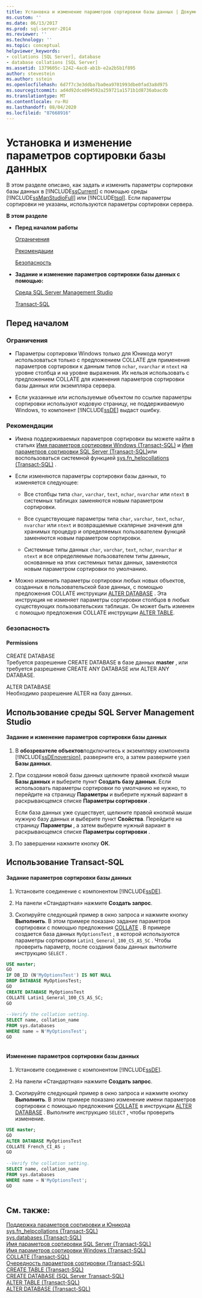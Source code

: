 ```yaml
---
title: Установка и изменение параметров сортировки базы данных | Документация Майкрософт
ms.custom: ''
ms.date: 06/13/2017
ms.prod: sql-server-2014
ms.reviewer: ''
ms.technology: ''
ms.topic: conceptual
helpviewer_keywords:
- collations [SQL Server], database
- database collations [SQL Server]
ms.assetid: 1379605c-1242-4ac8-ab1b-e2a2b5b1f895
author: stevestein
ms.author: sstein
ms.openlocfilehash: 6d7f7c3e3ddba7ba0ea9701993dbe0fad3a8d975
ms.sourcegitcommit: ad4d92dce894592a259721a1571b1d8736abacdb
ms.translationtype: MT
ms.contentlocale: ru-RU
ms.lasthandoff: 08/04/2020
ms.locfileid: "87668916"
---
```

# <a name="set-or-change-the-database-collation"></a>Установка и изменение параметров сортировки базы данных
  В этом разделе описано, как задать и изменить параметры сортировки базы данных в [!INCLUDE[ssCurrent](../../includes/sscurrent-md.md)] с помощью среды [!INCLUDE[ssManStudioFull](../../includes/ssmanstudiofull-md.md)] или [!INCLUDE[tsql](../../includes/tsql-md.md)]. Если параметры сортировки не указаны, используются параметры сортировки сервера.  
  
 **В этом разделе**  
  
-   **Перед началом работы**  
  
     [Ограничения](#Restrictions)  
  
     [Рекомендации](#Recommendations)  
  
     [Безопасность](#Security)  
  
-   **Задание и изменение параметров сортировки базы данных с помощью:**  
  
     [Среда SQL Server Management Studio](#SSMSProcedure)  
  
     [Transact-SQL](#TsqlProcedure)  
  
##  <a name="before-you-begin"></a><a name="BeforeYouBegin"></a> Перед началом  
  
###  <a name="limitations-and-restrictions"></a><a name="Restrictions"></a> Ограничения  
  
-   Параметры сортировки Windows только для Юникода могут использоваться только с предложением COLLATE для применения параметров сортировки к данным типов `nchar`, `nvarchar` и `ntext` на уровне столбца и на уровне выражения. Их нельзя использовать с предложением COLLATE для изменения параметров сортировки базы данных или экземпляра сервера.  
  
-   Если указанные или используемые объектом по ссылке параметры сортировки используют кодовую страницу, не поддерживаемую Windows, то компонент [!INCLUDE[ssDE](../../includes/ssde-md.md)] выдаст ошибку.  
  
###  <a name="recommendations"></a><a name="Recommendations"></a> Рекомендации  
  
-   Имена поддерживаемых параметров сортировки вы можете найти в статьях [Имя параметров сортировки Windows (Transact-SQL)](/sql/t-sql/statements/windows-collation-name-transact-sql) и [Имя параметров сортировки SQL Server (Transact-SQL)](/sql/t-sql/statements/sql-server-collation-name-transact-sql)или воспользоваться системной функцией [sys.fn_helpcollations (Transact-SQL)](/sql/relational-databases/system-functions/sys-fn-helpcollations-transact-sql) .  
  
-   Если изменяются параметры сортировки базы данных, то изменяется следующее:  
  
    -   Все столбцы типа `char`, `varchar`, `text`, `nchar`, `nvarchar` или `ntext` в системных таблицах заменяются новым параметром сортировки.  
  
    -   Все существующие параметры типа `char`, `varchar`, `text`, `nchar`, `nvarchar` или `ntext` и возвращаемые скалярные значения для хранимых процедур и определяемых пользователем функций заменяются новым параметром сортировки.  
  
    -   Системные типы данных `char`, `varchar`, `text`, `nchar`, `nvarchar` и `ntext` и все определяемые пользователем типы данных, основанные на этих системных типах данных, заменяются новым параметром сортировки по умолчанию.  
  
-   Можно изменить параметры сортировки любых новых объектов, созданных в пользовательской базе данных, с помощью предложения COLLATE инструкции [ALTER DATABASE](/sql/t-sql/statements/alter-database-transact-sql) . Эта инструкция не изменяет параметры сортировки столбцов в любых существующих пользовательских таблицах. Он может быть изменен с помощью предложения COLLATE инструкции [ALTER TABLE](/sql/t-sql/statements/alter-table-transact-sql).  
  
###  <a name="security"></a><a name="Security"></a> безопасность  
  
####  <a name="permissions"></a><a name="Permissions"></a> Permissions  
 CREATE DATABASE  
 Требуется разрешение CREATE DATABASE в базе данных **master** , или требуется разрешение CREATE ANY DATABASE или ALTER ANY DATABASE.  
  
 ALTER DATABASE  
 Необходимо разрешение ALTER на базу данных.  
  
##  <a name="using-sql-server-management-studio"></a><a name="SSMSProcedure"></a> Использование среды SQL Server Management Studio  
  
#### <a name="to-set-or-change-the-database-collation"></a>Задание и изменение параметров сортировки базы данных  
  
1.  В **обозревателе объектов**подключитесь к экземпляру компонента [!INCLUDE[ssDEnoversion](../../includes/ssdenoversion-md.md)], разверните его, а затем разверните узел **Базы данных**.  
  
2.  При создании новой базы данных щелкните правой кнопкой мыши **Базы данных** и выберите пункт **Создать базу данных**. Если использовать параметры сортировки по умолчанию не нужно, то перейдите на страницу **Параметры** и выберите нужный вариант в раскрывающемся списке **Параметры сортировки** .  
  
     Если база данных уже существует, щелкните правой кнопкой мыши нужную базу данных и выберите пункт **Свойства**. Перейдите на страницу **Параметры** , а затем выберите нужный вариант в раскрывающемся списке **Параметры сортировки** .  
  
3.  По завершении нажмите кнопку **ОК**.  
  
##  <a name="using-transact-sql"></a><a name="TsqlProcedure"></a> Использование Transact-SQL  
  
#### <a name="to-set-the-database-collation"></a>Задание параметров сортировки базы данных  
  
1.  Установите соединение с компонентом [!INCLUDE[ssDE](../../includes/ssde-md.md)].  
  
2.  На панели «Стандартная» нажмите **Создать запрос**.  
  
3.  Скопируйте следующий пример в окно запроса и нажмите кнопку **Выполнить**. В этом примере показано задание параметров сортировки с помощью предложения [COLLATE](/sql/t-sql/statements/collations) . В примере создается база данных `MyOptionsTest` , в которой используются параметры сортировки `Latin1_General_100_CS_AS_SC` . Чтобы проверить параметр, после создания базы данных выполните инструкцию `SELECT` .  
  
```sql  
USE master;  
GO  
IF DB_ID (N'MyOptionsTest') IS NOT NULL  
DROP DATABASE MyOptionsTest;  
GO  
CREATE DATABASE MyOptionsTest  
COLLATE Latin1_General_100_CS_AS_SC;  
GO  
  
--Verify the collation setting.  
SELECT name, collation_name  
FROM sys.databases  
WHERE name = N'MyOptionsTest';  
GO  
  
```  
  
#### <a name="to-change-the-database-collation"></a>Изменение параметров сортировки базы данных  
  
1.  Установите соединение с компонентом [!INCLUDE[ssDE](../../includes/ssde-md.md)].  
  
2.  На панели «Стандартная» нажмите **Создать запрос**.  
  
3.  Скопируйте следующий пример в окно запроса и нажмите кнопку **Выполнить**. В этом примере показано изменение имени параметров сортировки с помощью предложения [COLLATE](/sql/t-sql/statements/collations) в инструкции [ALTER DATABASE](/sql/t-sql/statements/alter-database-transact-sql) . Выполните инструкцию `SELECT` , чтобы проверить изменение.  
  
```sql  
USE master;  
GO  
ALTER DATABASE MyOptionsTest  
COLLATE French_CI_AS ;  
GO  
  
--Verify the collation setting.  
SELECT name, collation_name  
FROM sys.databases  
WHERE name = N'MyOptionsTest';  
GO  
  
```  
  
## <a name="see-also"></a>См. также:  
 [Поддержка параметров сортировки и Юникода](collation-and-unicode-support.md)   
 [sys.fn_helpcollations (Transact-SQL)](/sql/relational-databases/system-functions/sys-fn-helpcollations-transact-sql)   
 [sys.databases (Transact-SQL)](/sql/relational-databases/system-catalog-views/sys-databases-transact-sql)   
 [Имя параметров сортировки SQL Server (Transact-SQL)](/sql/t-sql/statements/sql-server-collation-name-transact-sql)   
 [Имя параметров сортировки Windows (Transact-SQL)](/sql/t-sql/statements/windows-collation-name-transact-sql)   
 [COLLATE (Transact-SQL)](/sql/t-sql/statements/collations)   
 [Очередность параметров сортировки (Transact-SQL)](/sql/t-sql/statements/collation-precedence-transact-sql)   
 [CREATE TABLE (Transact-SQL)](/sql/t-sql/statements/create-table-transact-sql)   
 [CREATE DATABASE (SQL Server Transact-SQL)](/sql/t-sql/statements/create-database-sql-server-transact-sql)   
 [ALTER TABLE (Transact-SQL)](/sql/t-sql/statements/alter-table-transact-sql)   
 [ALTER DATABASE (Transact-SQL)](/sql/t-sql/statements/alter-database-transact-sql)  
  
  
